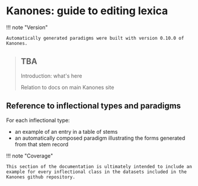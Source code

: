 # Kanones: guide to editing lexica


!!! note "Version"

    Automatically generated paradigms were built with version 0.10.0 of Kanones.




> ## TBA
>
> Introduction: what's here
> 
> Relation to docs on main Kanones site


## Reference to inflectional types and paradigms


For each inflectional type:

- an example of an entry in a table of stems
- an automatically composed paradigm illustrating the forms generated from that stem record

!!! note "Coverage"

    This section of the documentation is ultimately intended to include an example for every inflectional class in the datasets included in the Kanones github repository.